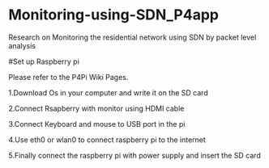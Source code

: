 # Monitoring-using-SDN_P4app
Research on Monitoring the residential network using SDN by packet level analysis



#Set up Raspberry pi

Please refer to the P4Pi Wiki Pages.

1.Download Os in your computer and write it on the SD card

2.Connect Rsapberry with monitor using HDMI cable

3.Connect Keyboard and mouse to USB port in the pi

4.Use eth0 or wlan0 to connect raspberry pi to the internet

5.Finally connect the raspberry pi with power supply and insert the SD card

